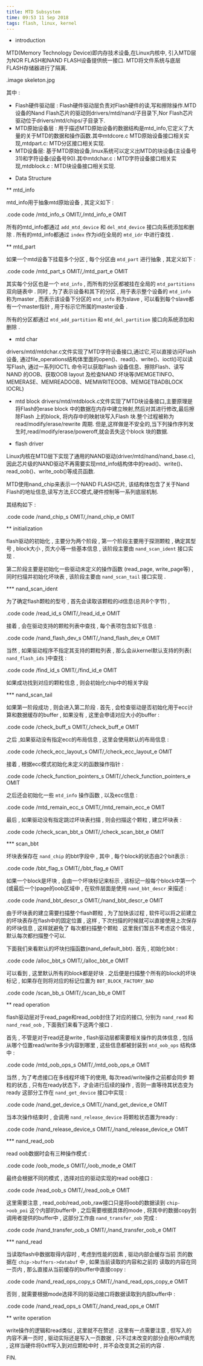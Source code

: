 ```yaml
---
title: MTD Subsystem
time: 09:53 11 Sep 2018
tags: flash, linux, kernel
---
```


* introduction

MTD(Memory Technology Device)即内存技术设备,在Linux内核中,
引入MTD层为NOR FLASH和NAND FLASH设备提供统一接口.
MTD将文件系统与底层FLASH存储器进行了隔离.

.image skeleton.jpg

其中 :

- Flash硬件驱动层 : Flash硬件驱动层负责对Flash硬件的读,写和擦除操作.MTD设备的Nand Flash芯片的驱动则drivers/mtd/nand/子目录下,Nor Flash芯片驱动位于drivers/mtd/chips/子目录下.
- MTD原始设备层 : 用于描述MTD原始设备的数据结构是mtd_info,它定义了大量的关于MTD的数据和操作函数.其中mtdcore.c MTD原始设备接口相关实现,mtdpart.c: MTD分区接口相关实现.
- MTD设备层: 基于MTD原始设备,linux系统可以定义出MTD的块设备(主设备号31)和字符设备(设备号90).其中mtdchar.c :  MTD字符设备接口相关实现,mtdblock.c : MTD块设备接口相关实现.

* Data Structure

** mtd_info

mtd_info用于抽象mtd原始设备 , 其定义如下 :

.code code /mtd_info_s OMIT/,/mtd_info_e OMIT

所有的mtd_info都通过 `add_mtd_device` 和 `del_mtd_device` 接口向系统添加和删除 . 
所有的mtd_info都通过 `index` 作为id在全局的 `mtd_idr` 中进行查找 . 

** mtd_part

如果一个mtd设备下挂载多个分区 , 每个分区由 `mtd_part` 进行抽象 , 其定义如下 :

.code code /mtd_part_s OMIT/,/mtd_part_e OMIT

其实每个分区也是一个 `mtd_info` , 而所有的分区都被挂在全局的 `mtd_partitions`
双向链表中 .
同时 , 为了表示设备和其下的分区 , 用于表示整个设备的 `mtd_info` 称为master , 
而表示该设备下分区的 `mtd_info` 称为slave ,
可以看到每个slave都有一个master指针 , 用于标示它所属的master设备 .

所有的分区都通过 `mtd_add_partition` 和 `mtd_del_partition` 接口向系统添加和删除 .

* mtd char

drivers/mtd/mtdchar.c文件实现了MTD字符设备接口,通过它,可以直接访问Flash设备,
通过file_operations结构体里面的open()、read()、write()、ioctl()可以读写Flash,
通过一系列IOCTL 命令可以获取Flash 设备信息、擦除Flash、读写NAND 的OOB、获取OOB layout 及检查NAND 坏块等(MEMGETINFO、MEMERASE、MEMREADOOB、MEMWRITEOOB、MEMGETBADBLOCK IOCRL)

* mtd block
drivers/mtd/mtdblock.c文件实现了MTD块设备接口,主要原理是将Flash的erase block 
中的数据在内存中建立映射,然后对其进行修改,最后擦除Flash 上的block,
将内存中的映射块写入Flash 块.整个过程被称为read/modify/erase/rewrite 周期.
但是,这样做是不安全的,当下列操作序列发生时,read/modify/erase/poweroff,就会丢失这个block 块的数据.

* flash driver

Linux内核在MTD层下实现了通用的NAND驱动(driver/mtd/nand/nand_base.c),
因此芯片级的NAND驱动不再需要实现mtd_info结构体中的read()、write()、read_oob()、write_oob()等成员函数.

MTD使用nand_chip来表示一个NAND FLASH芯片, 该结构体包含了关于Nand Flash的地址信息,读写方法,ECC模式,硬件控制等一系列底层机制.

其结构如下 :

.code code /nand_chip_s OMIT/,/nand_chip_e OMIT

** initialization

flash驱动的初始化 , 主要分为两个阶段 ,
第一个阶段主要用于探测颗粒 , 确定其型号 , block大小 , 页大小等一些基本信息 ,
该阶段主要由 `nand_scan_ident` 接口实现 . 

第二阶段主要是初始化一些驱动未定义的操作函数 (read_page, write_page等) ,
同时扫描并初始化坏块表 , 该阶段主要由 `nand_scan_tail` 接口实现 . 

*** nand_scan_ident

为了确定flash颗粒的型号 , 首先会读取该颗粒的id信息(总共8个字节) , 

.code code /read_id_s OMIT/,/read_id_e OMIT

接着 , 会在驱动支持的颗粒列表中查找 , 每个表项包含如下信息 :

.code code /nand_flash_dev_s OMIT/,/nand_flash_dev_e OMIT

当然 , 如果驱动程序不指定其支持的颗粒列表 , 那么会从kernel默认支持的列表(
`nand_flash_ids` )中查找 : 

.code code /find_id_s OMIT/,/find_id_e OMIT

如果成功找到对应的颗粒信息 , 则会初始化chip中的相关字段

*** nand_scan_tail

如果第一阶段成功 , 则会进入第二阶段 .
首先 , 会检查驱动是否初始化用于ecc计算和数据缓存的buffer ,
如果没有 , 这里会申请对应大小的buffer :

.code code /check_buff_s OMIT/,/check_buff_e OMIT

之后 ,如果驱动没有指定ecc的布局信息 , 这里会使用默认的布局信息 :

.code code /check_ecc_layout_s OMIT/,/check_ecc_layout_e OMIT

接着 , 根据ecc模式初始化未定义的函数操作指针 :

.code code /check_function_pointers_s OMIT/,/check_function_pointers_e OMIT

之后还会初始化一些 `mtd_info` 操作函数 , 以及ecc信息 :

.code code /mtd_remain_ecc_s OMIT/,/mtd_remain_ecc_e OMIT

最后 , 如果驱动没有指定跳过坏块表扫描 , 则会扫描这个颗粒 , 建立坏块表 :

.code code /check_scan_bbt_s OMIT/,/check_scan_bbt_e OMIT

*** scan_bbt

坏块表保存在 `nand_chip` 的bbt字段中 , 其中 , 每个block的状态由2个bit表示 :

.code code /bbt_flag_s OMIT/,/bbt_flag_e OMIT

如果一个block是坏块 , 会由一个坏块标记来标示 , 该标记一般每个block中第一个
(或最后一个)page的oob区域中 , 在软件层面是使用 `nand_bbt_descr` 来描述 :

.code code /nand_bbt_descr_s OMIT/,/nand_bbt_descr_e OMIT

由于坏块表的建立需要扫描整个flash颗粒 , 为了加快该过程 ,
软件可以将之前建立的坏块表存在flash中的固定位置 , 这样 , 
下次扫描的时候就可以直接使用上次保存的坏块信息 , 这样就避免了
每次都扫描整个颗粒 . 这里我们暂且不考虑这个情况 , 默认每次都扫描整个可以.

下面我们来看默认的坏块扫描函数(nand_default_bbt).
首先 , 初始化bbt :

.code code /alloc_bbt_s OMIT/,/alloc_bbt_e OMIT

可以看到 , 这里默认所有的block都是好块 . 
之后便是扫描整个所有的block的坏块标记 , 如果存在则将对应的标记位置为
`BBT_BLOCK_FACTORY_BAD`

.code code /scan_bb_s OMIT/,/scan_bb_e OMIT

** read operation

flash驱动层对于read_page和read_oob封住了对应的接口, 分别为 `nand_read` 和
`nand_read_oob` , 下面我们来看下这两个接口 . 

首先 , 不管是对于read还是write , flash驱动层都需要相关操作的具体信息 , 
包括从哪个位置read/write多少内容到哪里 , 这些信息都被封装到 `mtd_oob_ops`
结构体中 :

.code code /mtd_oob_ops_s OMIT/,/mtd_oob_ops_e OMIT

当然 , 为了考虑接口在多线程坏境下的使用, 每次read/write操作之前都会同步
颗粒的状态 , 只有在ready状态下，才会进行后续的操作 , 否则一直等待其状态变为ready
这部分工作在 `nand_get_device` 接口中实现 :

.code code /nand_get_device_s OMIT/,/nand_get_device_e OMIT

当本次操作结束时 , 会调用 `nand_release_device` 将颗粒状态置为ready :

.code code /nand_release_device_s OMIT/,/nand_release_device_e OMIT

*** nand_read_oob

read oob数据时会有三种操作模式 :

.code code /oob_mode_s OMIT/,/oob_mode_e OMIT

最终会根据不同的模式 , 选择对应的驱动实现的read oob接口 :

.code code /read_oob_s OMIT/,/read_oob_e OMIT

这里需要注意 , read_oob/read_oob_raw接口只是将oob的数据读到 `chip->oob_poi`
这个内部的buffer中 , 之后需要根据具体的mode ,
将其中的数据copy到调用者提供的buffer中 , 
这部分工作由 `nand_transfer_oob` 完成 :

.code code /nand_transfer_oob_s OMIT/,/nand_transfer_oob_e OMIT

*** nand_read

当读取flash中数据取得内容时 , 考虑到性能的因素 , 驱动内部会缓存当前
页的数据在 `chip->buffers->databuf` 中 , 如果当前读取的内容和之前的
读取的内容在同一页内 , 那么直接从当前缓存的buffer中直接copy :

.code code /nand_read_ops_copy_s OMIT/,/nand_read_ops_copy_e OMIT

否则 , 就需要根据mode选择不同的驱动接口将数据读取到内部buffer中 :

.code code /nand_read_ops_s OMIT/,/nand_read_ops_e OMIT

** write operation

write操作的逻辑和read类似 , 这里就不在赘述 .
这里有一点需要注意 , 但写入的内容不满一页时 , 
驱动实际还是写入一页数据 , 只不过未改变的部分会用0xff填充 , 
这样当硬件将0xff写入到对应颗粒中时 , 并不会改变其之前的内容 . 

FIN.
